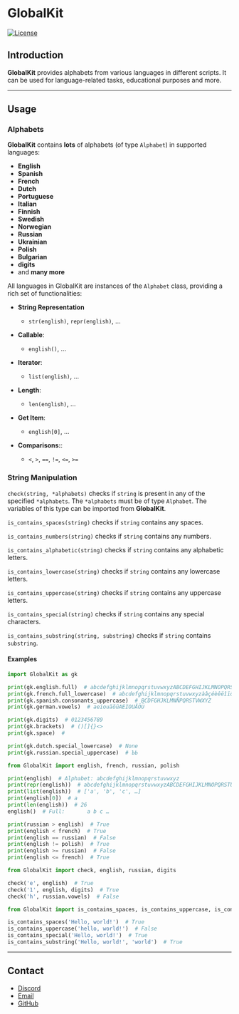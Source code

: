 # GlobalKit

[![License](https://img.shields.io/badge/License-MIT-green)](license.txt)

## Introduction

**GlobalKit** provides alphabets from various languages in different scripts.
It can be used for language-related tasks, educational purposes and more.
___

## Usage

### Alphabets

**GlobalKit** contains **lots** of alphabets (of type `Alphabet`) in supported languages:

- **English**
- **Spanish**
- **French**
- **Dutch**
- **Portuguese**
- **Italian**
- **Finnish**
- **Swedish**
- **Norwegian**
- **Russian**
- **Ukrainian**
- **Polish**
- **Bulgarian**
- **digits**
- and **many more**

All languages in GlobalKit are instances of the `Alphabet` class, providing a rich set of functionalities:

- **String Representation**
	- `str(english)`, `repr(english)`, …

- **Callable**:
	- `english()`, …

- **Iterator**:
	- `list(english)`, …

- **Length**:
	- `len(english)`, …

- **Get Item**:
	- `english[0]`, …

- **Comparisons:**:
	- `<`, `>`, `==`, `!=`, `<=`, `>=`

### String Manipulation

`check(string, *alphabets)` checks if `string` is present in any of the specified `*alphabets`.
The `*alphabets` must be of type `Alphabet`. The variables of this type can be imported from **GlobalKit**.

`is_contains_spaces(string)` checks if `string` contains any spaces.

`is_contains_numbers(string)` checks if `string` contains any numbers.

`is_contains_alphabetic(string)` checks if `string` contains any alphabetic letters.

`is_contains_lowercase(string)` checks if `string` contains any lowercase letters.

`is_contains_uppercase(string)` checks if `string` contains any uppercase letters.

`is_contains_special(string)` checks if `string` contains any special characters.

`is_contains_substring(string, substring)` checks if `string` contains `substring`.

#### Examples

```python
import GlobalKit as gk

print(gk.english.full)  # abcdefghijklmnopqrstuvwxyzABCDEFGHIJKLMNOPQRSTUVWXYZ
print(gk.french.full_lowercase)  # abcdefghijklmnopqrstuvwxyzàâçéèêëîïôùûüœ
print(gk.spanish.consonants_uppercase)  # BCDFGHJKLMNÑPQRSTVWXYZ
print(gk.german.vowels)  # aeiouäöüAEIOUÄÖÜ

print(gk.digits)  # 0123456789
print(gk.brackets)  # ()[]{}<>
print(gk.space)  #  

print(gk.dutch.special_lowercase)  # None
print(gk.russian.special_uppercase)  # ЪЬ
```

```python
from GlobalKit import english, french, russian, polish

print(english)  # Alphabet: abcdefghijklmnopqrstuvwxyz
print(repr(english))  # abcdefghijklmnopqrstuvwxyzABCDEFGHIJKLMNOPQRSTUVWXYZ
print(list(english))  # ['a', 'b', 'c', …]
print(english[0])  # a
print(len(english))  # 26
english()  # Full:		 a b c …

print(russian > english)  # True
print(english < french)  # True
print(english == russian)  # False
print(english != polish)  # True
print(english >= russian)  # False
print(english <= french)  # True
```

```python
from GlobalKit import check, english, russian, digits

check('e', english)  # True
check('1', english, digits)  # True
check('h', russian.vowels)  # False
```

```python
from GlobalKit import is_contains_spaces, is_contains_uppercase, is_contains_special, is_contains_substring

is_contains_spaces('Hello, world!')  # True
is_contains_uppercase('hello, world!')  # False
is_contains_special('Hello, world!')  # True
is_contains_substring('Hello, world!', 'world')  # True
```

___

## Contact

- [Discord](https://discord.com/users/873920068571000833)
- [Email](mailto:karpenkoartem2846@gmail.com)
- [GitHub](https://github.com/CrazyFlyKite)
